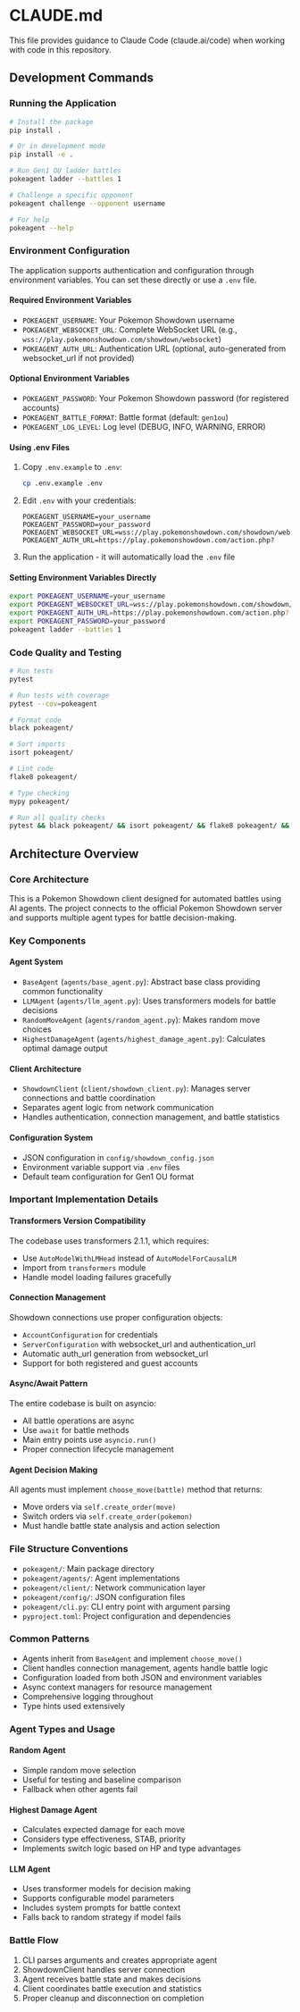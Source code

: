 # CLAUDE.md

This file provides guidance to Claude Code (claude.ai/code) when working with code in this repository.

## Development Commands

### Running the Application
```bash
# Install the package
pip install .

# Or in development mode
pip install -e .

# Run Gen1 OU ladder battles
pokeagent ladder --battles 1

# Challenge a specific opponent
pokeagent challenge --opponent username

# For help
pokeagent --help
```

### Environment Configuration

The application supports authentication and configuration through environment variables. You can set these directly or use a `.env` file.

#### Required Environment Variables
- `POKEAGENT_USERNAME`: Your Pokemon Showdown username
- `POKEAGENT_WEBSOCKET_URL`: Complete WebSocket URL (e.g., `wss://play.pokemonshowdown.com/showdown/websocket`)
- `POKEAGENT_AUTH_URL`: Authentication URL (optional, auto-generated from websocket_url if not provided)

#### Optional Environment Variables
- `POKEAGENT_PASSWORD`: Your Pokemon Showdown password (for registered accounts)
- `POKEAGENT_BATTLE_FORMAT`: Battle format (default: `gen1ou`)
- `POKEAGENT_LOG_LEVEL`: Log level (DEBUG, INFO, WARNING, ERROR)

#### Using .env Files
1. Copy `.env.example` to `.env`:
   ```bash
   cp .env.example .env
   ```
2. Edit `.env` with your credentials:
   ```
   POKEAGENT_USERNAME=your_username
   POKEAGENT_PASSWORD=your_password
   POKEAGENT_WEBSOCKET_URL=wss://play.pokemonshowdown.com/showdown/websocket
   POKEAGENT_AUTH_URL=https://play.pokemonshowdown.com/action.php?
   ```
3. Run the application - it will automatically load the `.env` file

#### Setting Environment Variables Directly
```bash
export POKEAGENT_USERNAME=your_username
export POKEAGENT_WEBSOCKET_URL=wss://play.pokemonshowdown.com/showdown/websocket
export POKEAGENT_AUTH_URL=https://play.pokemonshowdown.com/action.php?
export POKEAGENT_PASSWORD=your_password
pokeagent ladder --battles 1
```

### Code Quality and Testing
```bash
# Run tests
pytest

# Run tests with coverage
pytest --cov=pokeagent

# Format code
black pokeagent/

# Sort imports
isort pokeagent/

# Lint code
flake8 pokeagent/

# Type checking
mypy pokeagent/

# Run all quality checks
pytest && black pokeagent/ && isort pokeagent/ && flake8 pokeagent/ && mypy pokeagent/
```

## Architecture Overview

### Core Architecture
This is a Pokemon Showdown client designed for automated battles using AI agents. The project connects to the official Pokemon Showdown server and supports multiple agent types for battle decision-making.

### Key Components

#### Agent System
- `BaseAgent` (`agents/base_agent.py`): Abstract base class providing common functionality
- `LLMAgent` (`agents/llm_agent.py`): Uses transformers models for battle decisions
- `RandomMoveAgent` (`agents/random_agent.py`): Makes random move choices
- `HighestDamageAgent` (`agents/highest_damage_agent.py`): Calculates optimal damage output

#### Client Architecture
- `ShowdownClient` (`client/showdown_client.py`): Manages server connections and battle coordination
- Separates agent logic from network communication
- Handles authentication, connection management, and battle statistics

#### Configuration System
- JSON configuration in `config/showdown_config.json`
- Environment variable support via `.env` files
- Default team configuration for Gen1 OU format

### Important Implementation Details

#### Transformers Version Compatibility
The codebase uses transformers 2.1.1, which requires:
- Use `AutoModelWithLMHead` instead of `AutoModelForCausalLM`
- Import from `transformers` module
- Handle model loading failures gracefully

#### Connection Management
Showdown connections use proper configuration objects:
- `AccountConfiguration` for credentials
- `ServerConfiguration` with websocket_url and authentication_url
- Automatic auth_url generation from websocket_url
- Support for both registered and guest accounts

#### Async/Await Pattern
The entire codebase is built on asyncio:
- All battle operations are async
- Use `await` for battle methods
- Main entry points use `asyncio.run()`
- Proper connection lifecycle management

#### Agent Decision Making
All agents must implement `choose_move(battle)` method that returns:
- Move orders via `self.create_order(move)`
- Switch orders via `self.create_order(pokemon)`
- Must handle battle state analysis and action selection

### File Structure Conventions
- `pokeagent/`: Main package directory
- `pokeagent/agents/`: Agent implementations
- `pokeagent/client/`: Network communication layer
- `pokeagent/config/`: JSON configuration files
- `pokeagent/cli.py`: CLI entry point with argument parsing
- `pyproject.toml`: Project configuration and dependencies

### Common Patterns
- Agents inherit from `BaseAgent` and implement `choose_move()`
- Client handles connection management, agents handle battle logic
- Configuration loaded from both JSON and environment variables
- Async context managers for resource management
- Comprehensive logging throughout
- Type hints used extensively

### Agent Types and Usage

#### Random Agent
- Simple random move selection
- Useful for testing and baseline comparison
- Fallback when other agents fail

#### Highest Damage Agent
- Calculates expected damage for each move
- Considers type effectiveness, STAB, priority
- Implements switch logic based on HP and type advantages

#### LLM Agent
- Uses transformer models for decision making
- Supports configurable model parameters
- Includes system prompts for battle context
- Falls back to random strategy if model fails

### Battle Flow
1. CLI parses arguments and creates appropriate agent
2. ShowdownClient handles server connection
3. Agent receives battle state and makes decisions
4. Client coordinates battle execution and statistics
5. Proper cleanup and disconnection on completion